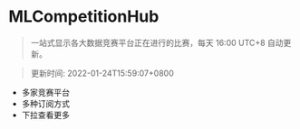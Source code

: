 # MLCompetitionHub

> 一站式显示各大数据竞赛平台正在进行的比赛，每天 16:00 UTC+8 自动更新。
  
> 更新时间: 2022-01-24T15:59:07+0800 

* 多家竞赛平台
* 多种订阅方式
* 下拉查看更多